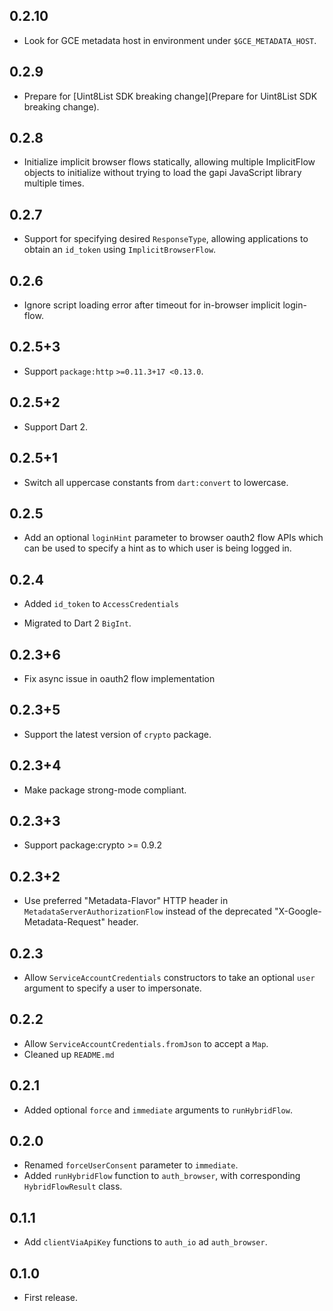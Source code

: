 ## 0.2.10
 * Look for GCE metadata host in environment under `$GCE_METADATA_HOST`.

## 0.2.9
 * Prepare for [Uint8List SDK breaking change](Prepare for Uint8List SDK breaking change).

## 0.2.8

* Initialize implicit browser flows statically, allowing multiple ImplicitFlow
  objects to initialize without trying to load the gapi JavaScript library
  multiple times.

## 0.2.7

 - Support for specifying desired `ResponseType`, allowing applications to
   obtain an `id_token` using `ImplicitBrowserFlow`.

## 0.2.6

- Ignore script loading error after timeout for in-browser implicit login-flow.

## 0.2.5+3

- Support `package:http` `>=0.11.3+17 <0.13.0`.

## 0.2.5+2

* Support Dart 2.

## 0.2.5+1

* Switch all uppercase constants from `dart:convert` to lowercase.

## 0.2.5

* Add an optional `loginHint` parameter to browser oauth2 flow APIs which can be
  used to specify a hint as to which user is being logged in.

## 0.2.4

* Added `id_token` to `AccessCredentials`

* Migrated to Dart 2 `BigInt`.

## 0.2.3+6

- Fix async issue in oauth2 flow implementation

## 0.2.3+5

- Support the latest version of `crypto` package.

## 0.2.3+4

- Make package strong-mode compliant.

## 0.2.3+3

- Support package:crypto >= 0.9.2

## 0.2.3+2

- Use preferred "Metadata-Flavor" HTTP header in
  `MetadataServerAuthorizationFlow` instead of the deprecated
  "X-Google-Metadata-Request" header.

## 0.2.3

- Allow `ServiceAccountCredentials` constructors to take an optional
  `user` argument to specify a user to impersonate.

## 0.2.2

- Allow `ServiceAccountCredentials.fromJson` to accept a `Map`.
- Cleaned up `README.md`

## 0.2.1
- Added optional `force` and `immediate` arguments to `runHybridFlow`.

## 0.2.0
- Renamed `forceUserConsent` parameter to `immediate`.
- Added `runHybridFlow` function to `auth_browser`, with corresponding
  `HybridFlowResult` class.

## 0.1.1
- Add `clientViaApiKey` functions to `auth_io` ad `auth_browser`.

## 0.1.0
- First release.
